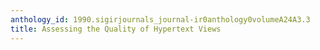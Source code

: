 ```yaml
---
anthology_id: 1990.sigirjournals_journal-ir0anthology0volumeA24A3.3
title: Assessing the Quality of Hypertext Views
---
```

